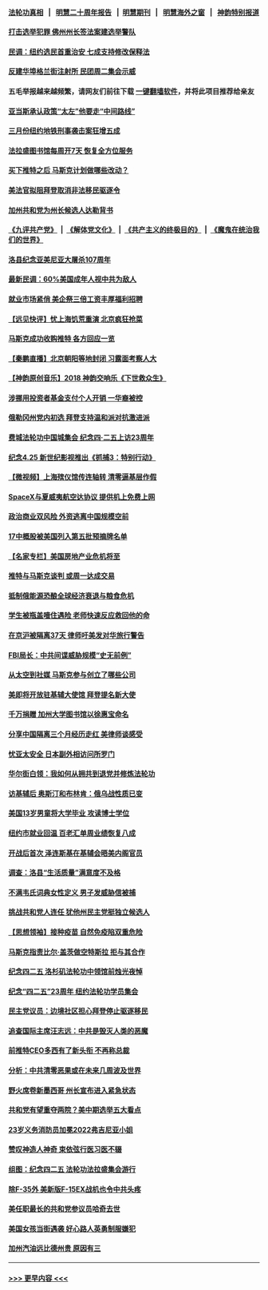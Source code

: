 #### [法轮功真相](https://github.com/gfw-breaker/truth/blob/master/README.md?t=0) &nbsp;&nbsp;|&nbsp;&nbsp; [明慧二十周年报告](https://github.com/gfw-breaker/mh-reports/blob/master/README.md?t=0) &nbsp;&nbsp;|&nbsp;&nbsp;[明慧期刊](https://github.com/gfw-breaker/mh-qikan) &nbsp;&nbsp;|&nbsp;&nbsp; [明慧海外之窗](https://github.com/gfw-breaker/mh-news/blob/master/README.md?t=0) &nbsp;&nbsp;|&nbsp;&nbsp; [神韵特别报道](https://github.com/gfw-breaker/mh-news/blob/master/shenyun.md?t=0)
#### [打击选举犯罪 佛州州长签法案建选举警队](../pages/nsc412/n13720715.md?t=04261451) 
#### [民调：纽约选民首重治安 七成支持修改保释法](../pages/nsc412/n13720731.md?t=04261451) 
#### [反建华埠格兰街注射所 民团周二集会示威](../pages/nsc412/n13720599.md?t=04261451) 
#### 五毛举报越来越频繁，请网友们前往下载 [一键翻墙软件](https://github.com/gfw-breaker/ssr-accounts)，并将此项目推荐给亲友
#### [亚当斯承认政策“太左”他要走“中间路线”](../pages/nsc412/n13720725.md?t=04261451) 
#### [三月份纽约地铁刑事袭击案狂增五成](../pages/nsc412/n13720727.md?t=04261451) 
#### [法拉盛图书馆每周开7天 恢复全方位服务](../pages/nsc412/n13720751.md?t=04261451) 
#### [买下推特之后 马斯克计划做哪些改动？](../pages/nsc412/n13720685.md?t=04261451) 
#### [美法官拟阻拜登取消非法移民驱逐令](../pages/nsc412/n13720661.md?t=04261451) 
#### [加州共和党为州长候选人达勒背书](../pages/nsc412/n13720721.md?t=04261451) 
#### [《九评共产党》](https://github.com/begood0513/9ping.md/blob/master/README.md) &nbsp;|&nbsp; [《解体党文化》](../../../../jtdwh.md/blob/master/README.md)  &nbsp;|&nbsp; [《共产主义的终极目的》](../../../../gczydzjmd.md/blob/master/README.md) &nbsp;|&nbsp; [《魔鬼在统治我们的世界》](../../../../mgztzwmdsj.md/blob/master/README.md) 
#### [洛县纪念亚美尼亚大屠杀107周年](../pages/nsc412/n13720712.md?t=04261451) 
#### [最新民调：60%美国成年人视中共为敌人](../pages/nsc412/n13720557.md?t=04261451) 
#### [就业市场紧俏 美企祭三倍工资丰厚福利招聘](../pages/nsc412/n13720656.md?t=04261451) 
#### [【远见快评】忧上海饥荒重演 北京疯狂抢菜](../pages/nsc412/n13720596.md?t=04261451) 
#### [马斯克成功收购推特 各方回应一览](../pages/nsc412/n13720592.md?t=04261451) 
#### [【秦鹏直播】北京朝阳等地封闭 习露面考察人大](../pages/nsc412/n13720605.md?t=04261451) 
#### [【神韵原创音乐】2018 神韵交响乐《下世救众生》](../pages/nsc412/n13720606.md?t=04261451) 
#### [涉挪用投资者基金支付个人开销 一华裔被控](../pages/nsc412/n13719860.md?t=04261451) 
#### [俄勒冈州党内初选 拜登支持温和派对抗激进派](../pages/nsc412/n13720463.md?t=04261451) 
#### [费城法轮功中国城集会 纪念四‧二五上访23周年](../pages/nsc412/n13720512.md?t=04261451) 
#### [纪念4.25 新世纪影视推出《抓捕3：特别行动》](../pages/nsc412/n13717350.md?t=04261451) 
#### [【微视频】上海殡仪馆传连轴转 清零逼基层作假](../pages/nsc412/n13720311.md?t=04261451) 
#### [SpaceX与夏威夷航空达协议 提供机上免费上网](../pages/nsc412/n13720395.md?t=04261451) 
#### [政治商业双风险 外资逃离中国规模空前](../pages/nsc412/n13720271.md?t=04261451) 
#### [17中概股被美国列入第五批预摘牌名单](../pages/nsc412/n13720347.md?t=04261451) 
#### [【名家专栏】美国房地产业危机将至](../pages/nsc412/n13720263.md?t=04261451) 
#### [推特与马斯克谈判 或周一达成交易](../pages/nsc412/n13719695.md?t=04261451) 
#### [抵制俄能源恐酿全球经济衰退与粮食危机](../pages/nsc412/n13720438.md?t=04261451) 
#### [学生被瓶盖噎住遇险 老师快速反应救回他的命](../pages/nsc412/n13719952.md?t=04261451) 
#### [在京沪被隔离37天 律师吁美发对华旅行警告](../pages/nsc412/n13720436.md?t=04261451) 
#### [FBI局长：中共间谍威胁规模“史无前例”](../pages/nsc412/n13720426.md?t=04261451) 
#### [从太空到社媒 马斯克参与创立了哪些公司](../pages/nsc412/n13719553.md?t=04261451) 
#### [美即将开放驻基辅大使馆 拜登提名新大使](../pages/nsc412/n13720167.md?t=04261451) 
#### [千万捐赠 加州大学图书馆以徐惠宝命名](../pages/nsc412/n13719846.md?t=04261451) 
#### [分享中国隔离三个月经历走红 美律师谈感受](../pages/nsc412/n13720206.md?t=04261451) 
#### [忧亚太安全 日本副外相访问所罗门](../pages/nsc412/n13720147.md?t=04261451) 
#### [华尔街白领：我如何从拥共到退党并修炼法轮功](../pages/nsc412/n13719513.md?t=04261451) 
#### [访基辅后 奥斯汀和布林肯：俄乌战性质已变](../pages/nsc412/n13720183.md?t=04261451) 
#### [美国13岁男童将大学毕业 攻读博士学位](../pages/nsc412/n13719804.md?t=04261451) 
#### [纽约市就业回温 百老汇单周业绩恢复八成](../pages/nsc412/n13719878.md?t=04261451) 
#### [开战后首次 泽连斯基在基辅会晤美内阁官员](../pages/nsc412/n13719822.md?t=04261451) 
#### [调查：洛县“生活质量”满意度不及格](../pages/nsc412/n13719753.md?t=04261451) 
#### [不满韦氏词典女性定义 男子发威胁信被捕](../pages/nsc412/n13719717.md?t=04261451) 
#### [挑战共和党人连任 犹他州民主党挺独立候选人](../pages/nsc412/n13719536.md?t=04261451) 
#### [【思想领袖】接种疫苗 自然免疫陷双重危险](../pages/nsc412/n13714666.md?t=04261451) 
#### [马斯克指责比尔‧盖茨做空特斯拉 拒与其合作](../pages/nsc412/n13719483.md?t=04261451) 
#### [纪念四二五 洛杉矶法轮功中领馆前烛光夜悼](../pages/nsc412/n13719557.md?t=04261451) 
#### [纪念“四二五”23周年  纽约法轮功学员集会](../pages/nsc412/n13718986.md?t=04261451) 
#### [民主党议员：边境社区担心拜登停止驱逐移民](../pages/nsc412/n13719453.md?t=04261451) 
#### [追查国际主席汪志远：中共是毁灭人类的恶魔](../pages/nsc412/n13719528.md?t=04261451) 
#### [前推特CEO多西有了新头衔 不再称总裁](../pages/nsc412/n13719420.md?t=04261451) 
#### [分析：中共清零恶果或在未来几周波及世界](../pages/nsc412/n13719436.md?t=04261451) 
#### [野火席卷新墨西哥 州长宣布进入紧急状态](../pages/nsc412/n13719351.md?t=04261451) 
#### [共和党有望重夺两院？美中期选举五大看点](../pages/nsc412/n13717459.md?t=04261451) 
#### [23岁义务消防员加冕2022弗吉尼亚小姐](../pages/nsc412/n13718944.md?t=04261451) 
#### [赞叹神造人神奇 束依弦行医习医不辍](../pages/nsc412/n13719046.md?t=04261451) 
#### [组图：纪念四二五 法轮功法拉盛集会游行](../pages/nsc412/n13718731.md?t=04261451) 
#### [除F-35外 美新版F-15EX战机也令中共头疼](../pages/nsc412/n13709315.md?t=04261451) 
#### [美任职最长的共和党参议员哈奇去世](../pages/nsc412/n13718938.md?t=04261451) 
#### [美国女孩当街遇袭 好心路人英勇制服嫌犯](../pages/nsc412/n13718600.md?t=04261451) 
#### [加州汽油远比德州贵 原因有三](../pages/nsc412/n13718649.md?t=04261451) 

----
#### [ >>> 更早内容 <<< ](../indexes/nsc412-earlier.md)
